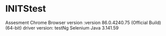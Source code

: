 # INITStest
Assesment
Chrome Browser version :version 86.0.4240.75 (Official Build) (64-bit)
driver version:
testNg
Selenium Java 3.141.59

